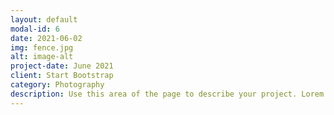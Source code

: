 ```yaml
---
layout: default
modal-id: 6
date: 2021-06-02
img: fence.jpg
alt: image-alt
project-date: June 2021
client: Start Bootstrap
category: Photography
description: Use this area of the page to describe your project. Lorem ipsum dolor sit amet, consectetur adipisicing elit. Mollitia neque assumenda ipsam nihil, molestias magnam, recusandae quos quis inventore quisquam velit asperiores, vitae? Reprehenderit soluta, eos quod consequuntur itaque. Nam.
---
```

